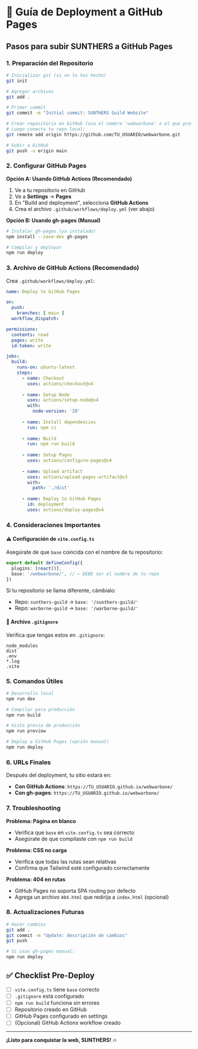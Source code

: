 # 🚀 Guía de Deployment a GitHub Pages

## Pasos para subir SUNTHERS a GitHub Pages

### 1. Preparación del Repositorio

```bash
# Inicializar git (si no lo has hecho)
git init

# Agregar archivos
git add .

# Primer commit
git commit -m "Initial commit: SUNTHERS Guild Website"

# Crear repositorio en GitHub (usa el nombre 'webwarbone' o el que prefieras)
# Luego conecta tu repo local:
git remote add origin https://github.com/TU_USUARIO/webwarbone.git

# Subir a GitHub
git push -u origin main
```

### 2. Configurar GitHub Pages

**Opción A: Usando GitHub Actions (Recomendado)**

1. Ve a tu repositorio en GitHub
2. Ve a **Settings** → **Pages**
3. En "Build and deployment", selecciona **GitHub Actions**
4. Crea el archivo `.github/workflows/deploy.yml` (ver abajo)

**Opción B: Usando gh-pages (Manual)**

```bash
# Instalar gh-pages (ya instalado)
npm install --save-dev gh-pages

# Compilar y deployar
npm run deploy
```

### 3. Archivo de GitHub Actions (Recomendado)

Crea `.github/workflows/deploy.yml`:

```yaml
name: Deploy to GitHub Pages

on:
  push:
    branches: [ main ]
  workflow_dispatch:

permissions:
  contents: read
  pages: write
  id-token: write

jobs:
  build:
    runs-on: ubuntu-latest
    steps:
      - name: Checkout
        uses: actions/checkout@v4
        
      - name: Setup Node
        uses: actions/setup-node@v4
        with:
          node-version: '20'
          
      - name: Install dependencies
        run: npm ci
        
      - name: Build
        run: npm run build
        
      - name: Setup Pages
        uses: actions/configure-pages@v4
        
      - name: Upload artifact
        uses: actions/upload-pages-artifact@v3
        with:
          path: './dist'
          
      - name: Deploy to GitHub Pages
        id: deployment
        uses: actions/deploy-pages@v4
```

### 4. Consideraciones Importantes

#### ⚠️ Configuración de `vite.config.ts`

Asegúrate de que `base` coincida con el nombre de tu repositorio:

```typescript
export default defineConfig({
  plugins: [react()],
  base: '/webwarbone/', // ← DEBE ser el nombre de tu repo
})
```

Si tu repositorio se llama diferente, cámbialo:
- Repo: `sunthers-guild` → `base: '/sunthers-guild/'`
- Repo: `warborne-guild` → `base: '/warborne-guild/'`

#### 📝 Archivo `.gitignore`

Verifica que tengas estos en `.gitignore`:

```
node_modules
dist
.env
*.log
.vite
```

### 5. Comandos Útiles

```bash
# Desarrollo local
npm run dev

# Compilar para producción
npm run build

# Vista previa de producción
npm run preview

# Deploy a GitHub Pages (opción manual)
npm run deploy
```

### 6. URLs Finales

Después del deployment, tu sitio estará en:

- **Con GitHub Actions**: `https://TU_USUARIO.github.io/webwarbone/`
- **Con gh-pages**: `https://TU_USUARIO.github.io/webwarbone/`

### 7. Troubleshooting

**Problema: Página en blanco**
- Verifica que `base` en `vite.config.ts` sea correcto
- Asegúrate de que compilaste con `npm run build`

**Problema: CSS no carga**
- Verifica que todas las rutas sean relativas
- Confirma que Tailwind esté configurado correctamente

**Problema: 404 en rutas**
- GitHub Pages no soporta SPA routing por defecto
- Agrega un archivo `404.html` que redirija a `index.html` (opcional)

### 8. Actualizaciones Futuras

```bash
# Hacer cambios
git add .
git commit -m "Update: descripción de cambios"
git push

# Si usas gh-pages manual:
npm run deploy
```

## ✅ Checklist Pre-Deploy

- [ ] `vite.config.ts` tiene `base` correcto
- [ ] `.gitignore` está configurado
- [ ] `npm run build` funciona sin errores
- [ ] Repositorio creado en GitHub
- [ ] GitHub Pages configurado en settings
- [ ] (Opcional) GitHub Actions workflow creado

---

**¡Listo para conquistar la web, SUNTHERS!** 🔥
